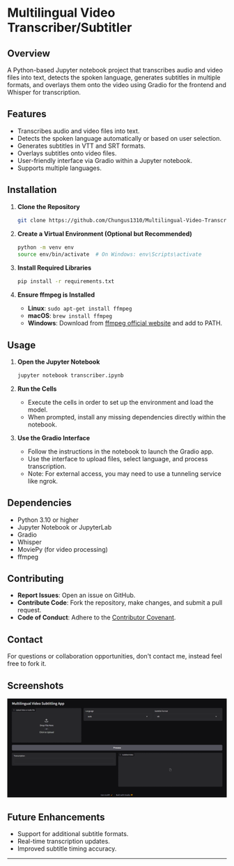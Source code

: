 # Multilingual Video Transcriber/Subtitler

## Overview

A Python-based Jupyter notebook project that transcribes audio and video files into text, detects the spoken language, generates subtitles in multiple formats, and overlays them onto the video using Gradio for the frontend and Whisper for transcription.

## Features

- Transcribes audio and video files into text.
- Detects the spoken language automatically or based on user selection.
- Generates subtitles in VTT and SRT formats.
- Overlays subtitles onto video files.
- User-friendly interface via Gradio within a Jupyter notebook.
- Supports multiple languages.

## Installation

1. **Clone the Repository**

   ```bash
   git clone https://github.com/Chungus1310/Multilingual-Video-Transcriber.git
   ```

2. **Create a Virtual Environment (Optional but Recommended)**

   ```bash
   python -m venv env
   source env/bin/activate  # On Windows: env\Scripts\activate
   ```

3. **Install Required Libraries**

   ```bash
   pip install -r requirements.txt
   ```

4. **Ensure ffmpeg is Installed**

   - **Linux**: `sudo apt-get install ffmpeg`
   - **macOS**: `brew install ffmpeg`
   - **Windows**: Download from [ffmpeg official website](https://ffmpeg.org/download.html) and add to PATH.

## Usage

1. **Open the Jupyter Notebook**

   ```bash
   jupyter notebook transcriber.ipynb
   ```

2. **Run the Cells**

   - Execute the cells in order to set up the environment and load the model.
   - When prompted, install any missing dependencies directly within the notebook.

3. **Use the Gradio Interface**

   - Follow the instructions in the notebook to launch the Gradio app.
   - Use the interface to upload files, select language, and process transcription.
   - Note: For external access, you may need to use a tunneling service like ngrok.

## Dependencies

- Python 3.10 or higher
- Jupyter Notebook or JupyterLab
- Gradio
- Whisper
- MoviePy (for video processing)
- ffmpeg

## Contributing

- **Report Issues**: Open an issue on GitHub.
- **Contribute Code**: Fork the repository, make changes, and submit a pull request.
- **Code of Conduct**: Adhere to the [Contributor Covenant](https://www.contributor-covenant.org/).


## Contact

For questions or collaboration opportunities, don't contact me, instead feel free to fork it.

## Screenshots

![Gradio Interface](screenshot.png)

## Future Enhancements

- Support for additional subtitle formats.
- Real-time transcription updates.
- Improved subtitle timing accuracy.

---
